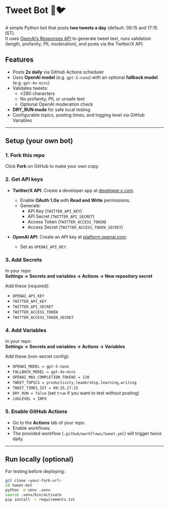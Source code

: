 # Tweet Bot 🤖🐦

A simple Python bot that posts **two tweets a day** (default: 09:15 and 17:15 IST).  
It uses [OpenAI’s Responses API](https://platform.openai.com/docs/guides/responses) to generate tweet text, runs validation (length, profanity, PII, moderation), and posts via the Twitter/X API.

## Features
- Posts **2x daily** via GitHub Actions scheduler  
- Uses **OpenAI model** (e.g. `gpt-5-nano`) with an optional **fallback model** (e.g. `gpt-4o-mini`)  
- Validates tweets:  
  - ≤280 characters  
  - No profanity, PII, or unsafe text  
  - Optional OpenAI moderation check  
- **DRY_RUN mode** for safe local testing  
- Configurable topics, posting times, and logging level via GitHub Variables  

---

## Setup (your own bot)

### 1. Fork this repo
Click **Fork** on GitHub to make your own copy.

### 2. Get API keys
- **Twitter/X API**: Create a developer app at [developer.x.com](https://developer.x.com/).  
  - Enable **OAuth 1.0a** with **Read and Write** permissions.  
  - Generate:
    - API Key (`TWITTER_API_KEY`)  
    - API Secret (`TWITTER_API_SECRET`)  
    - Access Token (`TWITTER_ACCESS_TOKEN`)  
    - Access Secret (`TWITTER_ACCESS_TOKEN_SECRET`)  

- **OpenAI API**: Create an API key at [platform.openai.com](https://platform.openai.com/api-keys).  
  - Set as `OPENAI_API_KEY`.  

### 3. Add Secrets
In your repo:  
**Settings → Secrets and variables → Actions → New repository secret**

Add these (required):  
- `OPENAI_API_KEY`  
- `TWITTER_API_KEY`  
- `TWITTER_API_SECRET`  
- `TWITTER_ACCESS_TOKEN`  
- `TWITTER_ACCESS_TOKEN_SECRET`  

### 4. Add Variables
In your repo:  
**Settings → Secrets and variables → Actions → Variables**

Add these (non-secret config):  
- `OPENAI_MODEL = gpt-5-nano`  
- `FALLBACK_MODEL = gpt-4o-mini`  
- `OPENAI_MAX_COMPLETION_TOKENS = 120`  
- `TWEET_TOPICS = productivity,leadership,learning,writing`  
- `TWEET_TIMES_IST = 09:15,17:15`  
- `DRY_RUN = false` (set `true` if you want to test without posting)  
- `LOGLEVEL = INFO`  

### 5. Enable GitHub Actions
- Go to the **Actions** tab of your repo.  
- Enable workflows.  
- The provided workflow (`.github/workflows/tweet.yml`) will trigger twice daily.  

---

## Run locally (optional)
For testing before deploying:

```bash
git clone <your-fork-url>
cd tweet-bot
python -m venv .venv
source .venv/bin/activate
pip install -r requirements.txt
